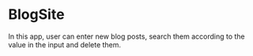 # BlogSite
In this app, user can enter new blog posts, search them according to the value in the input and delete them.
